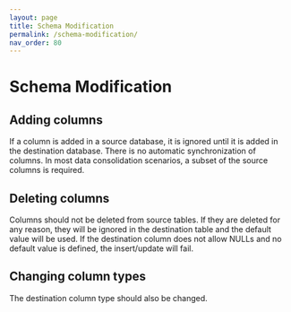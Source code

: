 ```yaml
---
layout: page
title: Schema Modification
permalink: /schema-modification/
nav_order: 80
---
```

# Schema Modification

## Adding columns

If a column is added in a source database, it is ignored until it is added in the destination database. There is no automatic synchronization of columns. In most data consolidation scenarios, a subset of the source columns is required.

## Deleting columns

Columns should not be deleted from source tables. If they are deleted for any reason, they will be ignored in the destination table and the default value will be used. If the destination column does not allow NULLs and no default value is defined, the insert/update will fail.

## Changing column types

The destination column type should also be changed.

